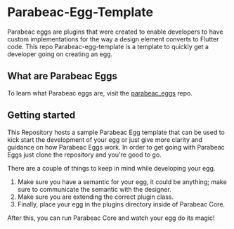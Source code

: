 # Parabeac-Egg-Template
Parabeac eggs are plugins that were created to enable developers to have custom implementations for the way a design element converts to Flutter code. This repo Parabeac-egg-template is a template to quickly get a developer going on creating an egg.

## What are Parabeac Eggs
To learn what Parabeac eggs are, visit the [parabeac_eggs](https://github.com/Parabeac/parabeac_eggs) repo.

## Getting started
This Repository hosts a sample Parabeac Egg template that can be used to kick start the development of your egg or just give more clarity and guidance on how Parabeac Eggs work. In order to get going with Parabeac Eggs just clone the repository and you're good to go.

There are a couple of things to keep in mind while developing your egg.
1. Make sure you have a semantic for your egg, it could be anything; make sure to communicate the semantic with the designer.
2. Make sure you are extending the correct plugin class.
3. Finally, place your egg in the plugins directory inside of Parabeac Core.

After this, you can run Parabeac Core and watch your egg do its magic!
